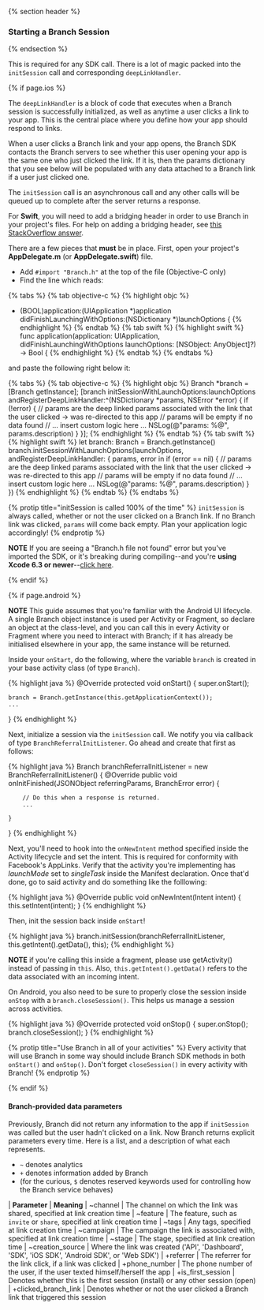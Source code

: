 {% section header %}
### Starting a Branch Session
{% endsection %}

This is required for any SDK call. There is a lot of magic packed into the `initSession` call and corresponding `deepLinkHandler`.

<!---    iOS -->
{% if page.ios %}

<!---       iOS explanation -->
The `deepLinkHandler` is a block of code that executes when a Branch session is successfully initialized, as well as anytime a user clicks a link to your app. This is the central place where you define how your app should respond to links.

When a user clicks a Branch link and your app opens, the Branch SDK contacts the Branch servers to see whether this user opening your app is the same one who just clicked the link. If it is, then the params dictionary that you see below will be populated with any data attached to a Branch link if a user just clicked one.

The `initSession` call is an asynchronous call and any other calls will be queued up to complete after the server returns a response.

For **Swift**, you will need to add a bridging header in order to use Branch in your project's files. For help on adding a bridging header, see [this StackOverflow answer](http://stackoverflow.com/a/28486246/1914567).

There are a few pieces that **must** be in place. First, open your project's **AppDelegate.m** (or **AppDelegate.swift**) file.

* Add `#import "Branch.h"` at the top of the file (Objective-C only)
* Find the line which reads: 

{% tabs %}
{% tab objective-c %}
{% highlight objc %}
- (BOOL)application:(UIApplication *)application didFinishLaunchingWithOptions:(NSDictionary *)launchOptions {
{% endhighlight %}
{% endtab %}
{% tab swift %}
{% highlight swift %}
func application(application: UIApplication, didFinishLaunchingWithOptions launchOptions: [NSObject: AnyObject]?) -> Bool {
{% endhighlight %}
{% endtab %}
{% endtabs %}

and paste the following right below it: 

{% tabs %}
{% tab objective-c %}
{% highlight objc %}
Branch *branch = [Branch getInstance];
[branch initSessionWithLaunchOptions:launchOptions andRegisterDeepLinkHandler:^(NSDictionary *params, NSError *error) {
    if (!error) {
        // params are the deep linked params associated with the link that the user clicked -> was re-directed to this app
        // params will be empty if no data found
        // ... insert custom logic here ...
        NSLog(@"params: %@", params.description)
    }
}];
{% endhighlight %}
{% endtab %}
{% tab swift %}
{% highlight swift %}
let branch: Branch = Branch.getInstance()
branch.initSessionWithLaunchOptions(launchOptions, andRegisterDeepLinkHandler: { params, error in
    if (error == nil) {
        // params are the deep linked params associated with the link that the user clicked -> was re-directed to this app
        // params will be empty if no data found
        // ... insert custom logic here ...
        NSLog(@"params: %@", params.description)
    }
})
{% endhighlight %}
{% endtab %}
{% endtabs %}

{% protip title="initSession is called 100% of the time" %}
`initSession` is always called, whether or not the user clicked on a Branch link. If no Branch link was clicked, `params` will come back empty. Plan your application logic accordingly!
{% endprotip %}

**NOTE** If you are seeing a "Branch.h file not found" error but you've imported the SDK, or it's breaking during compiling--and you're **using Xcode 6.3 or newer**--[click here](http://support.branch.io/customer/portal/articles/1964901-xcode-error---branch-not-found).



{% endif %}
<!---    /iOS -->


{% if page.android %}

**NOTE** This guide assumes that you're familiar with the Android UI lifecycle. A single Branch object instance is used per Activity or Fragment, so declare an object at the class-level, and you can call this in every Activity or Fragment where you need to interact with Branch; if it has already be initialised elsewhere in your app, the same instance will be returned.

Inside your `onStart`, do the following, where the variable `branch` is created in your base activity class (of type `Branch`).


{% highlight java %}
@Override
protected void onStart() {
    super.onStart();

    branch = Branch.getInstance(this.getApplicationContext());
    ...
}
{% endhighlight %}

Next, initialize a session via the `initSession` call. We notify you via callback of type `BranchReferralInitListener`. Go ahead and create that first as follows: 

{% highlight java %}
Branch branchReferralInitListener = new BranchReferralInitListener() {
    @Override
    public void onInitFinished(JSONObject referringParams, BranchError error) {

        // Do this when a response is returned.
        ...

    }
}
{% endhighlight %}

Next, you'll need to hook into the `onNewIntent` method specified inside the Activity lifecycle and set the intent. This is required for conformity with Facebook's AppLinks. Verify that the activity you're implementing has *launchMode* set to *singleTask* inside the Manifest declaration. Once that'd done, go to said activity and do something like the folllowing:

{% highlight java %}
@Override
public void onNewIntent(Intent intent) {
    this.setIntent(intent);
}
{% endhighlight %}

Then, init the session back inside `onStart`!

{% highlight java %}
branch.initSession(branchReferralInitListener, this.getIntent().getData(), this);
{% endhighlight %}

**NOTE** if you're calling this inside a fragment, please use getActivity() instead of passing in `this`. Also, `this.getIntent().getData()` refers to the data associated with an incoming intent.

On Android, you also need to be sure to properly close the session inside `onStop` with a `branch.closeSession()`. This helps us manage a session across activities.

{% highlight java %}
@Override
protected void onStop() {
    super.onStop();
    branch.closeSession();
}
{% endhighlight %}

{% protip title="Use Branch in all of your activities" %}
Every activity that will use Branch in some way should include Branch SDK methods in both `onStart()` and `onStop()`. Don't forget `closeSession()` in every activity with Branch! 
{% endprotip %}

{% endif %}

#### Branch-provided data parameters

Previously, Branch did not return any information to the app if `initSession` was called but the user hadn't clicked on a link. Now Branch returns explicit parameters every time. Here is a list, and a description of what each represents.

* `~` denotes analytics
* `+` denotes information added by Branch
* (for the curious, `$` denotes reserved keywords used for controlling how the Branch service behaves)


| **Parameter** | **Meaning**
| ~channel | The channel on which the link was shared, specified at link creation time
| ~feature | The feature, such as `invite` or `share`, specified at link creation time
| ~tags | Any tags, specified at link creation time
| ~campaign | The campaign the link is associated with, specified at link creation time
| ~stage | The stage, specified at link creation time
| ~creation_source | Where the link was created ('API', 'Dashboard', 'SDK', 'iOS SDK', 'Android SDK', or 'Web SDK')
| +referrer | The referrer for the link click, if a link was clicked
| +phone_number | The phone number of the user, if the user texted himself/herself the app
| +is_first_session | Denotes whether this is the first session (install) or any other session (open)
| +clicked_branch_link | Denotes whether or not the user clicked a Branch link that triggered this session
